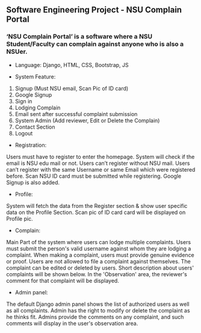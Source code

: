 ## Software Engineering Project - NSU Complain Portal

### ‘NSU Complain Portal’ is a software where a NSU Student/Faculty can complain against anyone who is also a NSUer. 

- Language: Django, HTML, CSS, Bootstrap, JS

- System Feature:

1. Signup (Must NSU email, Scan Pic of ID card)
2. Google Signup
3. Sign in
4. Lodging Complain
5. Email sent after successful complaint submission
6. System Admin (Add reviewer, Edit or Delete the Complain)
7. Contact Section
8. Logout



- Registration:

Users must have to register to enter the homepage. System will check if the email is NSU edu mail or not. Users can’t register without NSU mail. Users can’t register with the same Username or same Email which were registered before. Scan NSU ID card must be submitted while registering. Google Signup is also added. 

- Profile:

System will fetch the data from the Register section & show user specific data on the Profile Section. Scan pic of ID card card will be displayed on Profile pic. 

- Complain:

Main Part of the system where users can lodge multiple complaints. Users must submit the person's valid username against whom they are lodging a complaint. When making a complaint, users must provide genuine evidence or proof. Users are not allowed to file a complaint against themselves. The complaint can be edited or deleted by users. Short description about users' complaints will be shown below. In the 'Observation' area, the reviewer's comment for that complaint will be displayed.

- Admin panel:

The default Django admin panel shows the list of authorized users as well as all complaints. Admin has the right to modify or delete the complaint as he thinks fit. Admins provide the comments on any complaint, and such comments will display in the user's observation area.
